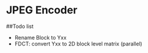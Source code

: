 # JPEG Encoder

##Todo list
* Rename Block to Yxx
* FDCT: convert Yxx to 2D block level matrix (parallel)
